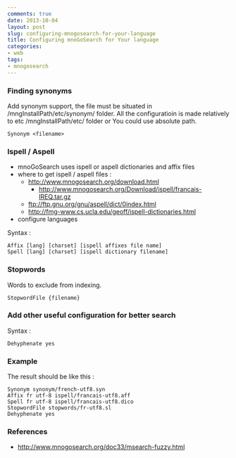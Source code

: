 ```yaml
---
comments: true
date: 2013-10-04
layout: post
slug: configuring-mnogosearch-for-your-language
title: Configuring mnoGoSearch for Your language
categories:
- web
tags:
- mnogosearch
---
```


### Finding synonyms

Add synonym support, the file must be situated in /mngInstallPath/etc/synonym/ folder. All the configuratioin is made relatively to etc /mngInstallPath/etc/ folder or You could use absolute path.

    Synonym <filename> 

### Ispell / Aspell

  * mnoGoSearch uses ispell or aspell dictionaries and affix files
  * where to get ispell / aspell files :
    * http://www.mnogosearch.org/download.html
      * http://www.mnogosearch.org/Download/ispell/francais-IREQ.tar.gz
    * ftp://ftp.gnu.org/gnu/aspell/dict/0index.html
    * http://fmg-www.cs.ucla.edu/geoff/ispell-dictionaries.html
  * configure languages

Syntax :

    Affix [lang] [charset] [ispell affixes file name]
    Spell [lang] [charset] [ispell dictionary filename]

### Stopwords

Words to exclude from indexing.

    StopwordFile {filename}

### Add other useful configuration for better search

Syntax :

    Dehyphenate yes

### Example

The result should be like this :

    Synonym synonym/french-utf8.syn
    Affix fr utf-8 ispell/francais-utf8.aff
    Spell fr utf-8 ispell/francais-utf8.dico
    StopwordFile stopwords/fr-utf8.sl
    Dehyphenate yes

### References

* http://www.mnogosearch.org/doc33/msearch-fuzzy.html

